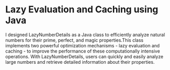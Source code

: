 # Lazy Evaluation and Caching using Java

I designed LazyNumberDetails as a Java class to efficiently analyze natural numbers 
for their prime, perfect, and magic properties.This class implements two powerful 
optimization mechanisms - lazy evaluation and caching - to improve the performance of
these computationally intensive operations. With LazyNumberDetails, users can quickly
and easily analyze large numbers and retrieve detailed information about their properties.